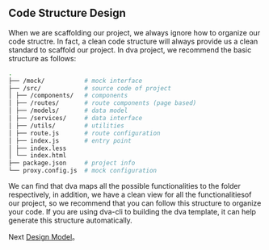 ## Code Structure Design

When we are scaffolding our project, we always ignore how to organize our code structre. In fact, a clean code structure will always provide us a clean standard to scaffold our project.
In dva project, we recommend the basic structure as follows:

```bash
.
├── /mock/           # mock interface
├── /src/            # source code of project
│ ├── /components/   # components
│ ├── /routes/       # route components (page based)
│ ├── /models/       # data model
│ ├── /services/     # data interface
│ ├── /utils/        # utilities
│ ├── route.js       # route configuration
│ ├── index.js       # entry point
│ ├── index.less     
│ └── index.html     
├── package.json     # project info
└── proxy.config.js  # mock configuration
```

We can find that dva maps all the possible functionalities to the folder respectively, in addition, we have a clean view for all the functionalitiesof our project, so we recommend that you can follow this structure to organize your code. If you are using dva-cli to building the dva template, it can help generate this structure automatically.


Next [Design Model](./03_design_model.md)。
